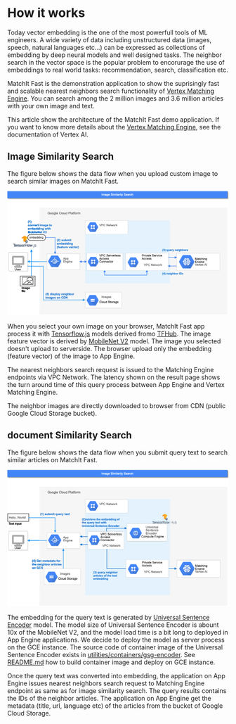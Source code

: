 # How it works

Today vector embedding is the one of the most powerfull tools of ML engineers.
A wide variety of data including unstructured data (images, speech, natural languages etc...) can be expressed as collections of embedding by deep neural models and well designed tasks.
The neighbor search in the vector space is the popular problem to encorurage the use of embeddings to real world tasks: recommendation, search, classification etc.

MatchIt Fast is the demonstration application to show the suprisingly fast and scalable nearest neighbors search functionality of [Vertex Matching Engine](https://cloud.google.com/vertex-ai/docs/matching-engine/overview).
You can search among the 2 million images and 3.6 million articles with your own image and text.

This article show the architecture of the MatchIt Fast demo application.
If you want to know more details about the [Vertex Matching Engine](https://cloud.google.com/vertex-ai/docs/matching-engine/overview), see the documentation of Vertex AI.

## Image Similarity Search

The figure below shows the data flow when you upload custom image to search similar images on MatchIt Fast.

![Image Similarity Search](images/ImageSimilaritySearch.png)

When you select your own image on your browser, MatchIt Fast app process it with [Tensorflow.js](https://www.tensorflow.org/js/) models derived fromo [TFHub](https://tfhub.dev).
The image feature vector is derived by [MobileNet V2](https://tfhub.dev/google/imagenet/mobilenet_v2_100_224/feature_vector/5) model.
The image you selected doesn't upload to serverside. The browser upload only the embedding (feature vector) of the image to App Engine.

The nearest neighbors search request is issued to the Matching Engine endpoints via VPC Network.
The latency shown on the result page shows the turn around time of this query process between App Engine and Vertex Matching Engine.

The neighbor images are directly downloaded to browser from CDN (public Google Cloud Storage bucket).

## document Similarity Search

The figure below shows the data flow when you submit query text to search similar articles on MatchIt Fast.

![Document Similarity Search](images/DocumentSimilaritySearch.png)

The embedding for the query text is generated by [Universal Sentence Encoder](https://tfhub.dev/google/universal-sentence-encoder/4) model.
The model size of Universal Sentence Encoder is abount 10x of the MobileNet V2, and the model load time is a bit long to deployed in App Engine applications.
We decide to deploy the model as server process on the GCE instance. The source code of container image of the Universal Sentence Encoder exists in [utilities/containers/gsg-encoder](../utilities/containers/gsg-encoder). See [README.md](../README.md) how to build container image and deploy on GCE instance.

Once the query text was converted into embedding, the application on App Engine issues nearest neighbors search request to Matching Engine endpoint as same as for image similarity search.
The query results contains the IDs of the neighbor articles. The application on App Engine get the metadata (title, url, language etc) of the articles from the bucket of Google Cloud Storage.

